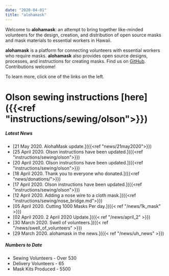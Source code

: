 ```yaml
---
date: "2020-04-01"
title: "alohamask"
---
```


Welcome to **alohamask**: an attempt to bring together like-minded volunteers for the design, creation, and distribution of open source masks and mask materials to essential workers in Hawaii.

**alohamask** is a platform for connecting volunteers with essential workers who require masks. **alohamask** also provides open source designs, processes, and instructions for creating masks. Find us on [GitHub](https://github.com/alohamask). Contributions welcome!

To learn more, click one of the links on the left. 

# Olson sewing instructions [here]({{<ref "instructions/sewing/olson">}})

##### Latest News
* [21 May 2020. AlohaMask update.]({{<ref "news/21may2020">}})
* [25 April 2020. Olson instructions have been updated.]({{<ref "instructions/sewing/olson">}})
* [20 April 2020. Olson instructions have been updated.]({{<ref "instructions/sewing/olson">}})
* [18 April 2020. Thank you to everyone who donated.]({{<ref "news/donations/">}})
* [17 April 2020. Olson instructions have been updated.]({{<ref "instructions/sewing/olson">}})
* [12 April 2020. Adding a nose wire to a cloth mask.]({{<ref "instructions/sewing/nose_bridge.md">}})
* [05 April 2020. Cutting 1000 Masks Per day.]({{< ref "/news/1k_mask" >}})
* [02 April 2020. 2 April 2020 Update.]({{< ref "/news/april_2" >}})
* [30 March 2020. Swell of volunteers.]({{< ref "/news/swell_of_volunteers" >}})
* [29 March 2020. alohamask in the news.]({{< ref "/news/uh_news" >}})

##### Numbers to Date

* Sewing Volunteers - Over 530 
* Delivery Volunteers - 65
* Mask Kits Produced - 5500
